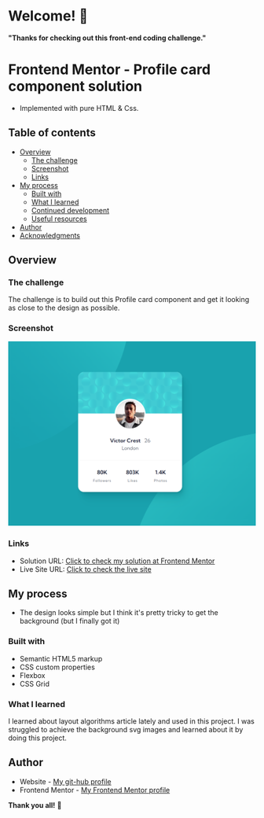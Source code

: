 # Welcome! 👋

**"Thanks for checking out this front-end coding challenge."**

# Frontend Mentor - Profile card component solution

- Implemented with pure HTML & Css.

## Table of contents

- [Overview](#overview)
  - [The challenge](#the-challenge)
  - [Screenshot](#screenshot)
  - [Links](#links)
- [My process](#my-process)
  - [Built with](#built-with)
  - [What I learned](#what-i-learned)
  - [Continued development](#continued-development)
  - [Useful resources](#useful-resources)
- [Author](#author)
- [Acknowledgments](#acknowledgments)

## Overview

### The challenge

The challenge is to build out this Profile card component and get it looking as close to the design as possible.

### Screenshot

![](./images/live-site-screenshot.png)

### Links

- Solution URL: [Click to check my solution at Frontend Mentor](https://www.frontendmentor.io/solutions/looks-simple-but-have-some-tricky-parts-in-this-challenge-HQqUsWzjTV)
- Live Site URL: [Click to check the live site](https://cgm-thanhtike.github.io/Profile-card-component/)

## My process

- The design looks simple but I think it's pretty tricky to get the background (but I finally got it)

### Built with

- Semantic HTML5 markup
- CSS custom properties
- Flexbox
- CSS Grid

### What I learned

I learned about layout algorithms article lately and used in this project. 
I was struggled to achieve the background svg images and learned about it by doing this project.

## Author

- Website - [My git-hub profile](https://github.com/CGM-ThanHtike)
- Frontend Mentor - [My Frontend Mentor profile](https://www.frontendmentor.io/profile/CGM-ThanHtike)

**Thank you all!** 🚀